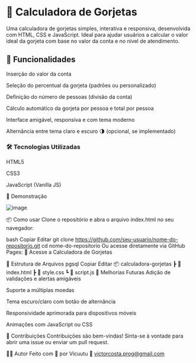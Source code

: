 # 💸 Calculadora de Gorjetas
Uma calculadora de gorjetas simples, interativa e responsiva, desenvolvida com HTML, CSS e JavaScript. Ideal para ajudar usuários a calcular o valor ideal da gorjeta com base no valor da conta e no nível de atendimento.

## 🚀 Funcionalidades
Inserção do valor da conta

Seleção do percentual da gorjeta (padrões ou personalizado)

Definição do número de pessoas (divisão da conta)

Cálculo automático da gorjeta por pessoa e total por pessoa

Interface amigável, responsiva e com tema moderno

Alternância entre tema claro e escuro 🌗 (opcional, se implementado)

### 🛠️ Tecnologias Utilizadas
HTML5

CSS3

JavaScript (Vanilla JS)

📸 Demonstração

![image](https://github.com/user-attachments/assets/691ac1fc-dcb0-485c-ada7-97d79722d4ea)


📦 Como usar
Clone o repositório e abra o arquivo index.html no seu navegador:

bash
Copiar
Editar
git clone https://github.com/seu-usuario/nome-do-repositorio.git
cd nome-do-repositorio
Ou acesse diretamente via GitHub Pages:
🔗 Acesse a Calculadora de Gorjetas

📁 Estrutura de Arquivos
pgsql
Copiar
Editar
📦 calculadora-gorjetas
 ┣ 📄 index.html
 ┣ 📄 style.css
 ┗ 📄 script.js
📌 Melhorias Futuras
Adição de validações e alertas amigáveis

Suporte a múltiplas moedas

Tema escuro/claro com botão de alternância

Responsividade aprimorada para dispositivos móveis

Animações com JavaScript ou CSS

🤝 Contribuições
Contribuições são bem-vindas! Sinta-se à vontade para abrir uma issue ou enviar um pull request.

🧑‍💻 Autor
Feito com 💙 por Vicuutu
📧 victorcosta.prog@gmail.com



